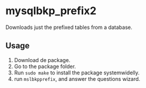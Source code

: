 # mysqlbkp_prefix2

Downloads just the prefixed tables from a database.

## Usage

1. Download de package.
2. Go to the package folder.
3. Run `sudo make` to install the package systemwidelly.
4. run `mslbkpprefix`, and answer the questions wizard.


